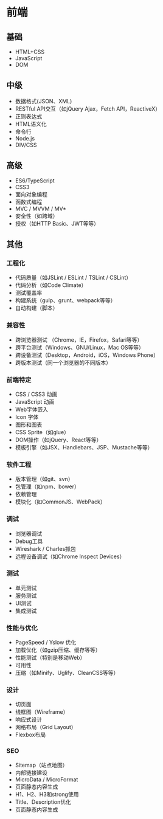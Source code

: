 # 前端
## 基础
- HTML+CSS
- JavaScript
- DOM

## 中级
- 数据格式(JSON、XML)
- RESTful API交互（如jQuery Ajax，Fetch API，ReactiveX）
- 正则表达式
- HTML语义化
- 命令行
- Node.js
- DIV/CSS

## 高级
- ES6/TypeScript
- CSS3
- 面向对象编程
- 函数式编程
- MVC / MVVM / MV*
- 安全性（如跨域）
- 授权（如HTTP Basic、JWT等等）

## 其他
### 工程化
- 代码质量（如JSLint / ESLint / TSLint / CSLint）
- 代码分析（如Code Climate）
- 测试覆盖率
- 构建系统（gulp、grunt、webpack等等）
- 自动构建（脚本）

### 兼容性
- 跨浏览器测试 （Chrome，IE，Firefox，Safari等等）
- 跨平台测试（Windows、GNU/Linux，Mac OS等等）
- 跨设备测试（Desktop，Android，iOS，Windows Phone）
- 跨版本测试（同一个浏览器的不同版本）

### 前端特定
- CSS / CSS3 动画
- JavaScript 动画
- Web字体嵌入
- Icon 字体
- 图形和图表
- CSS Sprite（如glue）
- DOM操作（如jQuery、React等等）
- 模板引擎（如JSX、Handlebars、JSP、Mustache等等）

### 软件工程
- 版本管理（如git、svn）
- 包管理（如npm、bower）
- 依赖管理
- 模块化（如CommonJS、WebPack）

### 调试
- 浏览器调试
- Debug工具
- Wireshark / Charles抓包
- 远程设备调试（如Chrome Inspect Devices）

### 测试
- 单元测试
- 服务测试
- UI测试
- 集成测试

### 性能与优化
- PageSpeed / Yslow 优化
- 加载优化（如gzip压缩、缓存等等）
- 性能测试（特别是移动Web）
- 可用性
- 压缩（如Minify、Uglify、CleanCSS等等）

### 设计
- 切页面
- 线框图（Wireframe）
- 响应式设计
- 网格布局（Grid Layout）
- Flexbox布局

### SEO
- Sitemap（站点地图）
- 内部链接建设
- MicroData / MicroFormat
- 页面静态内容生成
- H1、H2、H3和strong使用
- Title、Description优化
- 页面静态内容生成
